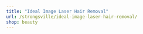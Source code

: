 ```yaml
---
title: "Ideal Image Laser Hair Removal"
url: /strongsville/ideal-image-laser-hair-removal/
shop: beauty
---
```

